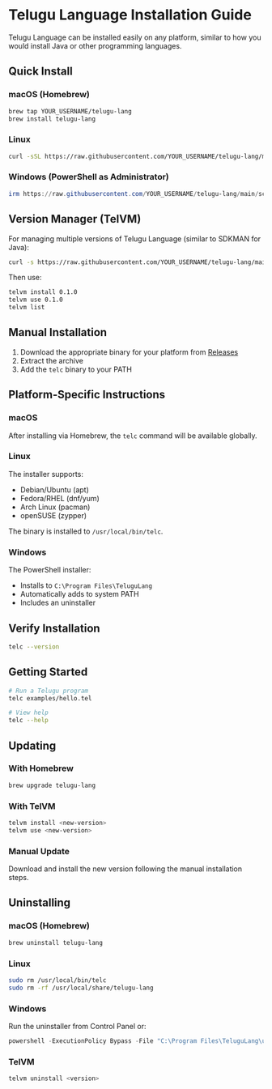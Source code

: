 # Telugu Language Installation Guide

Telugu Language can be installed easily on any platform, similar to how you would install Java or other programming languages.

## Quick Install

### macOS (Homebrew)

```bash
brew tap YOUR_USERNAME/telugu-lang
brew install telugu-lang
```

### Linux

```bash
curl -sSL https://raw.githubusercontent.com/YOUR_USERNAME/telugu-lang/main/scripts/install-linux.sh | bash
```

### Windows (PowerShell as Administrator)

```powershell
irm https://raw.githubusercontent.com/YOUR_USERNAME/telugu-lang/main/scripts/install-windows.ps1 | iex
```

## Version Manager (TelVM)

For managing multiple versions of Telugu Language (similar to SDKMAN for Java):

```bash
curl -s https://raw.githubusercontent.com/YOUR_USERNAME/telugu-lang/main/scripts/telvm-install.sh | bash
```

Then use:
```bash
telvm install 0.1.0
telvm use 0.1.0
telvm list
```

## Manual Installation

1. Download the appropriate binary for your platform from [Releases](https://github.com/YOUR_USERNAME/telugu-lang/releases)
2. Extract the archive
3. Add the `telc` binary to your PATH

## Platform-Specific Instructions

### macOS

After installing via Homebrew, the `telc` command will be available globally.

### Linux

The installer supports:
- Debian/Ubuntu (apt)
- Fedora/RHEL (dnf/yum)
- Arch Linux (pacman)
- openSUSE (zypper)

The binary is installed to `/usr/local/bin/telc`.

### Windows

The PowerShell installer:
- Installs to `C:\Program Files\TeluguLang`
- Automatically adds to system PATH
- Includes an uninstaller

## Verify Installation

```bash
telc --version
```

## Getting Started

```bash
# Run a Telugu program
telc examples/hello.tel

# View help
telc --help
```

## Updating

### With Homebrew
```bash
brew upgrade telugu-lang
```

### With TelVM
```bash
telvm install <new-version>
telvm use <new-version>
```

### Manual Update
Download and install the new version following the manual installation steps.

## Uninstalling

### macOS (Homebrew)
```bash
brew uninstall telugu-lang
```

### Linux
```bash
sudo rm /usr/local/bin/telc
sudo rm -rf /usr/local/share/telugu-lang
```

### Windows
Run the uninstaller from Control Panel or:
```powershell
powershell -ExecutionPolicy Bypass -File "C:\Program Files\TeluguLang\uninstall.ps1"
```

### TelVM
```bash
telvm uninstall <version>
```